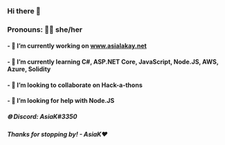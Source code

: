 ### Hi there 👋
### Pronouns: 💃🏽 she/her

#### - 🔭 I’m currently working on www.asialakay.net
#### - 🌱 I’m currently learning C#, ASP.NET Core, JavaScript, Node.JS, AWS, Azure, Solidity
#### - 👯 I’m looking to collaborate on Hack-a-thons
#### - 🤔 I’m looking for help with Node.JS
##### 🌐 Discord: AsiaK#3350
##### Thanks for stopping by! - AsiaK❤️ 

<!--
**asiakay/asiakay** is a ✨ _special_ ✨ repository because its `README.md` (this file) appears on your GitHub profile.

Here are some ideas to get you started:

- 🔭 I’m currently working on www.asialakay.net
- 🌱 I’m currently learning ...
- 👯 I’m looking to collaborate on ...
- 🤔 I’m looking for help with ...
- 💬 Ask me about ...
- 📫 How to reach me: ...
- 😄 Pronouns: ...
- ⚡ Fun fact: ...
-->
